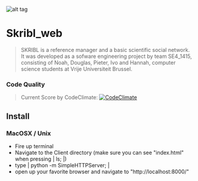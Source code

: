 ![alt tag](https://dl.dropboxusercontent.com/u/7276586/logo.gif)

Skribl_web
==========

> SKRIBL is a reference manager and a basic scientific social network. It was developed as a sofware engineering project by team SE4_1415, consisting of Noah, Douglas, Pieter, Ivo and Hannah, computer science students at Vrije Universiteit Brussel.  

### Code Quality

> Current Score by CodeClimate:  [![CodeClimate](https://codeclimate.com/github/SKRIBLDEV/Skribl_web/badges/gpa.svg)](https://codeclimate.com/github/SKRIBLDEV/Skribl_web)


## Install

### MacOSX / Unix
- Fire up terminal
- Navigate to the Client directory (make sure you can see "index.html" when pressing | ls; |)
- type | python -m SimpleHTTPServer; |
- open up your favorite browser and navigate to "http://localhost:8000/"


